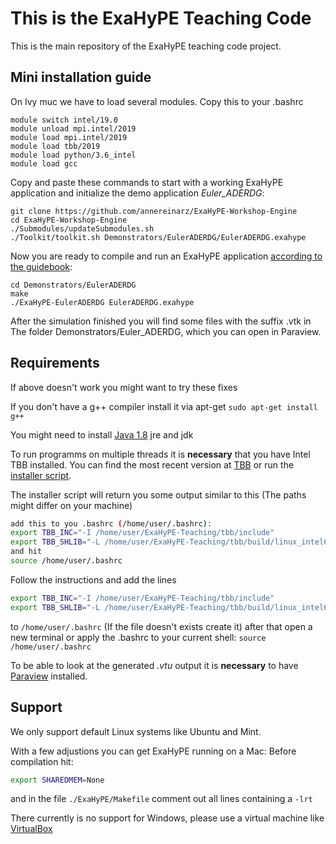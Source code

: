 # This is the ExaHyPE Teaching Code #

This is the main repository of the ExaHyPE teaching code project.

## Mini installation guide ##

On Ivy muc we have to load several modules. Copy this to your .bashrc

    module switch intel/19.0
    module unload mpi.intel/2019
    module load mpi.intel/2019
    module load tbb/2019
    module load python/3.6_intel
    module load gcc

Copy and paste these commands to start with a working ExaHyPE application and initialize the demo application _Euler_ADERDG_:

    git clone https://github.com/annereinarz/ExaHyPE-Workshop-Engine
    cd ExaHyPE-Workshop-Engine
    ./Submodules/updateSubmodules.sh
    ./Toolkit/toolkit.sh Demonstrators/EulerADERDG/EulerADERDG.exahype

Now you are ready to compile and run an ExaHyPE application [according to the guidebook](http://www5.in.tum.de/exahype/guidebook.pdf):

    cd Demonstrators/EulerADERDG
    make
    ./ExaHyPE-EulerADERDG EulerADERDG.exahype

After the simulation finished you will find some files with the suffix .vtk in The folder Demonstrators/Euler_ADERDG, which you can open in Paraview.

## Requirements ##
If above doesn't work you might want to try these fixes

If you don't have a g++ compiler install it via apt-get
```sudo apt-get install g++```

You might need to install [Java 1.8](https://www.digitalocean.com/community/tutorials/how-to-install-java-with-apt-get-on-ubuntu-16-04) jre and jdk

To run programms on multiple threads it is **necessary** that you have Intel TBB installed. You can find the most recent version at [TBB](https://github.com/01org/tbb/releases) or run the [installer script](https://gitlab.lrz.de/Ferienakademie18/ExaHyPE-Teaching/blob/master/installTBB.sh).

The installer script will return you some output similar to this (The paths might differ on your machine)
``` bash
add this to you .bashrc (/home/user/.bashrc):
export TBB_INC="-I /home/user/ExaHyPE-Teaching/tbb/include"
export TBB_SHLIB="-L /home/user/ExaHyPE-Teaching/tbb/build/linux_intel64_gcc_cc5.4.0_libc2.23_kernel4.15.0_release -ltbb"
and hit
source /home/user/.bashrc
```
Follow the instructions and add the lines 
``` bash
export TBB_INC="-I /home/user/ExaHyPE-Teaching/tbb/include"
export TBB_SHLIB="-L /home/user/ExaHyPE-Teaching/tbb/build/linux_intel64_gcc_cc5.4.0_libc2.23_kernel4.15.0_release -ltbb"
```
to ```/home/user/.bashrc``` (If the file doesn't exists create it)
after that open a new terminal or apply the .bashrc to your current shell:
```source /home/user/.bashrc```

To be able to look at the generated _.vtu_ output it is **necessary** to have [Paraview](https://www.paraview.org/download) installed.

## Support ##
We only support default Linux systems like Ubuntu and Mint.

With a few adjustions you can get ExaHyPE running on a Mac: Before compilation hit:
```bash
export SHAREDMEM=None
```
and in the file ```./ExaHyPE/Makefile``` comment out all lines containing a ```-lrt```

There currently is no support for Windows, please use a virtual machine like [VirtualBox](https://www.virtualbox.org/)

